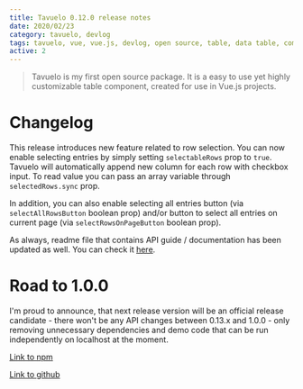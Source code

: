```yaml
---
title: Tavuelo 0.12.0 release notes
date: 2020/02/23
category: tavuelo, devlog
tags: tavuelo, vue, vue.js, devlog, open source, table, data table, component, javascript, js, programming, release notes, changelog
active: 2
---
```


> Tavuelo is my first open source package. It is a easy to use yet highly customizable table component, created for use in Vue.js projects.

# Changelog

This release introduces new feature related to row selection. You can now enable selecting entries by simply setting `selectableRows` prop to `true`. Tavuelo will automatically append new column for each row with checkbox input. To read value you can pass an array variable through `selectedRows.sync` prop.

In addition, you can also enable selecting all entries button (via `selectAllRowsButton` boolean prop) and/or button to select all entries on current page (via `selectRowsOnPageButton` boolean prop).

As always, readme file that contains API guide / documentation has been updated as well. You can check it [here](https://www.npmjs.com/package/tavuelo).

# Road to 1.0.0

I'm proud to announce, that next release version will be an official release candidate - there won't be any API changes between 0.13.x and 1.0.0 - only removing unnecessary dependencies and demo code that can be run independently on localhost at the moment.

[Link to npm](https://www.npmjs.com/package/tavuelo)

[Link to github](https://github.com/lukaszkups/tavuelo)

